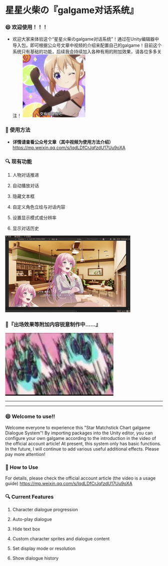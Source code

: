 # 星星火柴の『galgame对话系统』
###  :smile: 欢迎使用！！！
- 欢迎大家来体验这个“星星火柴のgalgame对话系统”！通过在Unity编辑器中导入包，即可根据公众号文章中视频的介绍来配置自己的galgame！目前这个系统只有基础的功能，后续我会持续加入各种有用的附加效果，请各位多多关注！
![界面预览](/ReadmeImage/2.png)

###  :pushpin: 使用方法
- **详情请查看公众号文章（其中视频为使用方法介绍）**
https://mp.weixin.qq.com/s/lqdLDfCrJqfzdU17Uu9oXA

###  :mag: 现有功能
1. 人物对话推进

2. 自动播放对话

3. 隐藏文本框

4. 自定义角色立绘与对话内容

5. 设置显示模式或分辨率

6. 显示对话历史

![界面预览](/ReadmeImage/1.gif)

###  :rocket:『出场效果等附加内容锐意制作中……』
![我要继续肝！](/ReadmeImage/boqi.jpg)

------------


------------
### :smile: Welcome to use!!

Welcome everyone to experience this "Star Matchstick Chart galgame Dialogue System"! By importing packages into the Unity editor, you can configure your own galgame according to the introduction in the video of the official account article! At present, this system only has basic functions. In the future, I will continue to add various useful additional effects. Please pay more attention!

### :pushpin: How to Use
For details, please check the official account article (the video is a usage guide)
https://mp.weixin.qq.com/s/lqdLDfCrJqfzdU17Uu9oXA

### :mag: Current Features
1. Character dialogue progression

2. Auto-play dialogue

3. Hide text box

4. Custom character sprites and dialogue content

5. Set display mode or resolution

6. Show dialogue history


